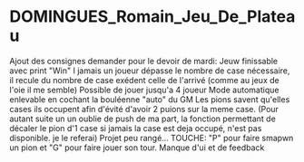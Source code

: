 # DOMINGUES_Romain_Jeu_De_Plateau
Ajout des consignes demander pour le devoir de mardi: 
Jeuw finissable avec print "Win"
I jamais un joueur dépasse le nombre de case nécessaire, il recule du nombre de case exédent celle de l'arrivé (comme au jeux de l'oie il me semble)
Possible de jouer jusqu'a 4 joueur
Mode automatique enlevable en cochant la bouléenne "auto" du GM
Les pions savent qu'elles cases ils occupent afin d'évité d'avoir 2 puions sur la meme case. (Pour autant suite un un oublie de push de ma part, la fonction permettant de décaler le pion d'1 case si jamais la case est deja occupé,  n'est pas disponible. je le referai)
Projet peu rangé...
TOUCHE: "P" pour faire smapwn un pion et "G" pour faire jouer son tour.
Manque d'ui et de feedback
